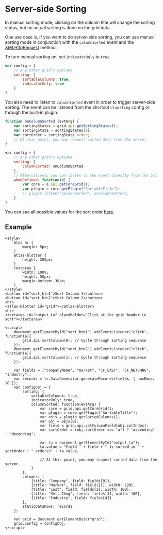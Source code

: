 # Server-side Sorting

In manual sorting mode, clicking on the column title will change the sorting status, but no actual sorting is done on the grid data.

One use case is, if you want to do server-side sorting, you can use manual sorting mode in conjunction with the `columnSorted` event and the [XMLHttpRequest](https://developer.mozilla.org/en-US/docs/Web/API/XMLHttpRequest) method.

To turn manual sorting on, set `indicatorOnly` to `true`.

```js
var config = {
	// any other grid's options
	sorting: {
		sortableColumns: true,
		indicatorOnly: true
	}
}
```

You also need to listen to `columnSorted` event in order to trigger server-side sorting. The event can be listened from the shortcut in `sorting` config or through the built-in plugin.

```js
function onColumnSorted (evtArg) {
	var sortingStates = grid.api.getSortingStates();
	var sortingState = sortingStates[0];
	var sortOrder = sortingState.order;
	// At this point, you may request sorted data from the server.
}

var config = {
	// any other grid's options
	sorting: {
		columnSorted: onColumnSorted
	},
	// Alternatively you can listen to the event directly from the built-in plugin
	whenDefined: function(e) {
		var core = e.api.getCoreGrid();
		var plugin = core.getPlugin("SortableTitle");
		// plugin.listen("columnSorted", onColumnSorted);
	}
}
```

You can see all possible values for the sort order [here](../apis/composite_grid/tr.grid.SortableTitlePlugin.html#~SortOrder).

## Example

```live
<style>
	html hr {
		margin: 5px;
	}
	atlas-blotter {
		height: 200px;
	}
	textarea {
		width: 100%;
		height: 50px;
		margin-bottom: 30px;
	}
</style>
<button id="sort_btn1">Sort Column 1</button>
<button id="sort_btn2">Sort Column 2</button>
<hr>
<atlas-blotter id="grid"></atlas-blotter>
<hr>
<textarea id="output_ta" placeholder="Click at the grid header to sort"></textarea>

<script>
	document.getElementById("sort_btn1").addEventListener("click", function(e){
		grid.api.sortColumn(0); // Cycle through sorting sequence
	});
	document.getElementById("sort_btn2").addEventListener("click", function(e){
		grid.api.sortColumn(1); // Cycle through sorting sequence
	});

	var fields = ["companyName", "market", "CF_LAST", "CF_NETCHNG", "industry"];
	var records = tr.DataGenerator.generateRecords(fields, { numRows: 10 });
	var configObj = {
		sorting: {
			sortableColumns: true,
			indicatorOnly: true,
			columnSorted: function(evtArg) {
				var core = grid.api.getCoreGrid();
				var plugin = core.getPlugin("SortableTitle");
				var objs = plugin.getSortedColumns();
				var obj = objs[0];
				var field = grid.api.getColumnField(obj.colIndex);
				var sortOrder = (obj.sortOrder === "a") ? "ascending" : "decending";
				
				var ta = document.getElementById("output_ta");
				ta.value = "Field " + field + " is sorted in " + sortOrder + " order\n" + ta.value;

				// At this point, you may request sorted data from the server.
			}
		},
		columns: [
			{title: "Company", field: fields[0]},
			{title: "Market", field: fields[1], width: 120},
			{title: "Last", field: fields[2], width: 100},
			{title: "Net. Chng", field: fields[3], width: 100},
			{title: "Industry", field: fields[4]}
		],
		staticDataRows: records
	};

	var grid = document.getElementById("grid");
	grid.config = configObj;
</script>
```
